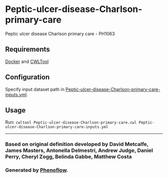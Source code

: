 # Peptic-ulcer-disease-Charlson-primary-care

Peptic ulcer disease Charlson primary care - PH1063

## Requirements

[Docker](https://docs.docker.com/install/) and [CWLTool](https://github.com/common-workflow-language/cwltool#install)

## Configuration

Specify input dataset path in [Peptic-ulcer-disease-Charlson-primary-care-inputs.yml](Peptic-ulcer-disease-Charlson-primary-care-inputs.yml).

## Usage

Run: `cwltool Peptic-ulcer-disease-Charlson-primary-care.cwl Peptic-ulcer-disease-Charlson-primary-care-inputs.yml`

***

### Based on original definition developed by David Metcalfe, James Masters, Antonella Delmestri, Andrew Judge, Daniel Perry, Cheryl Zogg, Belinda Gabbe, Matthew Costa
### Generated by [Phenoflow](https://kclhi.org/phenoflow).
